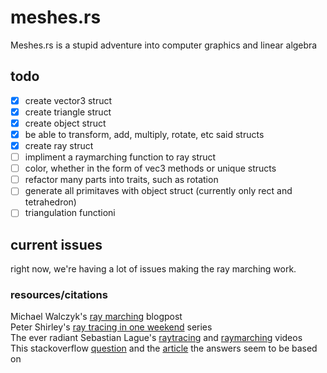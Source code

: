 # meshes.rs
Meshes.rs is a stupid adventure into computer graphics and linear algebra

## todo
- [x] create vector3 struct 
- [x] create triangle struct
- [x] create object struct
- [x] be able to transform, add, multiply, rotate, etc said structs 
- [x] create ray struct
- [ ] impliment a raymarching function to ray struct 
- [ ] color, whether in the form of vec3 methods or unique structs
- [ ] refactor many parts into traits, such as rotation
- [ ] generate all primitaves with object struct (currently only rect and tetrahedron)
- [ ] triangulation functioni

## current issues
right now, we're having a lot of issues making the ray marching work.

### resources/citations
Michael Walczyk's [ray marching](https://michaelwalczyk.com/blog-ray-marching.html) blogpost <br />
Peter Shirley's [ray tracing in one weekend](https://raytracing.github.io/) series <br />
The ever radiant Sebastian Lague's [raytracing](https://www.youtube.com/watch?v=Qz0KTGYJtUk) and [raymarching](https://www.youtube.com/watch?v=Cp5WWtMoeKg) videos <br />
This stackoverflow [question](https://stackoverflow.com/questions/849211/shortest-distance-between-a-point-and-a-line-segment) and the [article](http://paulbourke.net/geometry/pointlineplane/) the answers seem to be based on <br />
